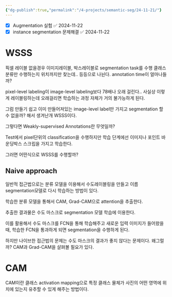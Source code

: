 ```yaml
---
{"dg-publish":true,"permalink":"/4-projects/semantic-seg/24-11-21/"}
---
```


- [x] Augmentation 실험 ✅ 2024-11-22
- [x] instance segmentation 문제해결 ✅ 2024-11-22

# WSSS
픽셀 레이블 없을경우 이미지레이블, 박스레이블로 segmentation task를 수행
클래스 분류만 수행하는지 위치까지만 찾는데.. 등등으로 나뉜다.
annotation time이 얼마나들까?

pixel-level labeling이 image-level labeling보다 78배나 오래 걸린다..
사실상 이렇게 레이블링하는데 오래걸리면 학습하는 과정 자체가 거의 불가능하게 된다.

그럼 만들기 쉽고 이미 만들어져있는 image-level label만 가지고 segmentation 할 수 없을까? 해서 생겨난개 WSSS이다.

그렇다면 Weakly-supervised Annotations란 무엇일까?

Test에서 pixel단위의 classification을 수행하지만
학습 단계에선 이미지나 포인트 바운딩박스 스크립을 가지고 학습한다.

그러면 어떤식으로 WSSS를 수행할까? 

## Naive approach
일반적 접근법으로는 분류 모델을 이용해서 수도레이블링을 만들고 이름 segmentation모델로 다시 학습하는 방법이 있다.

학습한 분류 모델을 통해서 CAM, Grad-CAM으로 attention을 추출한다.

추출한 결과물은 수도 마스크로 segmentation 모델 학습에 이용한다.

이를 활용해서 수도 마스크를 FCN을 통해 학습해주고 새로운 입력 이미지가 들어왔을 때, 학습한 FCN을 통과하게 되면 segmentation을 수행하게 된다.

하지만 나이브한 접근법의 문제는 수도 마스크의 결과가 좋지 않다는 문제이다.
왜그럴까?
CAM과 Grad-CAM을 살펴볼 필요가 있다.

# CAM
CAM이란 클래스 activation mapping으로 특정 클래스 물체가 사진의 어떤 영역에 위치에 있는지 유추할 수 있게 해주는 방법이다.